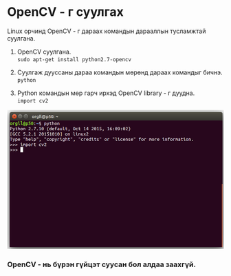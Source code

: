 # OpenCV - г суулгах

Linux орчинд OpenCV - г дараах командын дарааллын тусламжтай суулгана.  
1. OpenCV суулгана.  
`sudo apt-get install python2.7-opencv`

2. Суулгаж дууссаны дараа командын мөрөнд дараах командыг бичнэ.  
`python`
3. Python командын мөр гарч ирхэд OpenCV library - г дуудна.  
`import cv2`

![alt text](https://github.com/orgilj/opencv-notebooks/blob/master/images/Install.png "Picture of shell 1")

### OpenCV - нь бүрэн гүйцэт суусан бол алдаа заахгүй.
